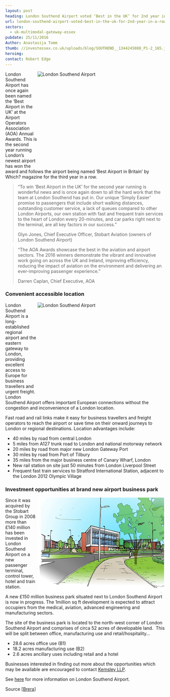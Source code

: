 ```yaml
---
layout: post
heading: London Southend Airport voted ‘Best in the UK’ for 2nd year in a row
url: london-southend-airport-voted-best-in-the-uk-for-2nd-year-in-a-row
sectors:
  - uk-multimodal-gateway-essex 
pubdate: 25/11/2016
Author: Anastasija Tomm
thumb: //investessex.co.uk/uploads/blog/SOUTHEND__1344245088_P1-2_165.jpg
heroimg: 
contact: Robert Edge
---
```

<p><img alt='London Southend Airport' src='http://www.investessex.co.uk/uploads/about/SOUTHEND__1344245088_P1-2_700.jpg' style='width: 400px; height: 299px; margin-left: 2px; margin-right: 2px; float: right;'/>London Southend Airport has once again been named the ‘Best Airport in the UK’ at the Airport Operators Association (AOA) Annual Awards. This is the second year running London’s newest airport has won the award and follows the airport being named ‘Best Airport in Britain’ by Which? magazine for the third year in a row.</p><blockquote><p>“To win ‘Best Airport in the UK’ for the second year running is wonderful news and is once again down to all the hard work that the team at London Southend has put in. Our unique ‘Simply Easier’ promise to passengers that include short walking distances, outstanding customer service, a lack of queues compared to other London Airports, our own station with fast and frequent train services to the heart of London every 20-minutes, and car parks right next to the terminal, are all key factors in our success.”</p><p>Glyn Jones, Chief Executive Officer, Stobart Aviation (owners of London Southend Airport)</p></blockquote><blockquote><p>“The AOA Awards showcase the best in the aviation and airport sectors. The 2016 winners demonstrate the vibrant and innovative work going on across the UK and Ireland, improving efficiency, reducing the impact of aviation on the environment and delivering an ever-improving passenger experience.”</p><p>Darren Caplan, Chief Executive, AOA</p></blockquote><h3>Convenient accessible location</h3><p><img alt='London Southend Airport' src='http://www.investessex.co.uk/uploads/about/DSC_0022_400.jpg' style='width: 400px; height: 300px; margin-left: 2px; margin-right: 2px; float: right;'/>London Southend Airport is a long-established regional airport and the eastern gateway to London, providing excellent access to Europe for business travellers and urgent freight. London Southend Airport offers important European connections without the congestion and inconvenience of a London location.</p><p>Fast road and rail links make it easy for business travellers and freight operators to reach the airport or save time on their onward journeys to London or regional destinations. Location advantages include:</p><ul><li>40 miles by road from central London</li><li>5 miles from A127 trunk road to London and national motorway network</li><li>20 miles by road from major new London Gateway Port</li><li>30 miles by road from Port of Tilbury</li><li>35 miles from the major business centre of Canary Wharf, London</li><li>New rail station on site just 50 minutes from London Liverpool Street</li><li>Frequent fast train services to Stratford International Station, adjacent to the London 2012 Olympic Village</li></ul><h3>Investment opportunities at brand new airport business park</h3><p><img alt='Site Entrance' src='../uploads/blog/Site_Entrance_400.jpg' style='width: 400px; height: 300px; margin-left: 2px; margin-right: 2px; float: right;'/>Since it was acquired by the Stobart Group in 2008 more than £140 million has been invested in London Southend Airport on a new passenger terminal, control tower, hotel and train station.</p><p>A new £150 million business park situated next to London Southend Airport is now in progress. The 1million sq ft development is expected to attract occupiers from the medical, aviation, advanced engineering and manufacturing sectors.</p><p>The site of the business park is located to the north-west corner of London Southend Airport and comprises of circa 52 acres of developable land.  This will be split between office, manufacturing use and retail/hospitality…</p><ul><li>28.6 acres office use (B1)</li><li>18.2 acres manufacturing use (B2)</li><li>2.6 acres ancillary uses including retail and a hotel</li></ul><p>Businesses interested in finding out more about the opportunities which may be available are encouraged to contact <a href='../partners/commercial-property' target='_blank'>Kemsley LLP</a>.</p><p>See <a href='http://investessex.co.uk/studies/place-studies/london-southend-airport' target='_blank'>here</a> for more information on London Southend Airport.</p><p>Source [<a href='http://www.brera-london.com/london-southend-airport-voted-best-in-britain-for-2nd-year/' target='_blank'>Brera</a>]</p>